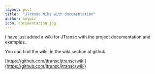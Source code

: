 ```yaml
---
layout: post
title:  "JTransc Wiki with documentation"
author: soywiz
icon: documentation.jpg
---
```


I have just added a wiki for JTransc with the project documentation and examples.

<!--more-->

You can find the wiki, in the wiki section at github.

[https://github.com/jtransc/jtransc/wiki](https://github.com/jtransc/jtransc/wiki)
